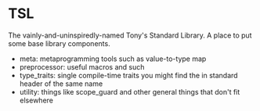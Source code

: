 # TSL

The vainly-and-uninspiredly-named Tony's Standard Library.  A place to put some base library components.

   - meta: metaprogramming tools such as value-to-type map
   - preprocessor: useful macros and such
   - type_traits: single compile-time traits you might find the in standard header of the same name
   - utility: things like scope_guard and other general things that don't fit elsewhere
